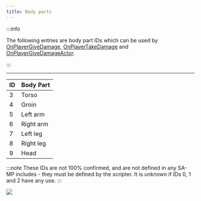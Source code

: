 ```yaml
---
title: Body parts
---
```


:::info

The following entries are body part IDs which can be used by [OnPlayerGiveDamage](../callbacks/OnPlayerGiveDamags), [OnPlayerTakeDamage](../callbacks/OnPlayerTakeDamage) and [OnPlayerGiveDamageActor](../callbacks/OnPlayerGiveDamageActor).

:::

---

| ID  | Body Part |
| --- | --------- |
| 3   | Torso     |
| 4   | Groin     |
| 5   | Left arm  |
| 6   | Right arm |
| 7   | Left leg  |
| 8   | Right leg |
| 9   | Head      |

:::note These IDs are not 100% confirmed, and are not defined in any SA-MP includes - they must be defined by the scripter. It is unknown if IDs 0, 1 and 2 have any use. :::

![](/images/bodyParts/Body_parts.jpg)
